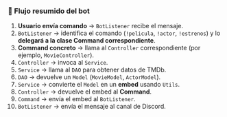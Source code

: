 ### 🔹 Flujo resumido del bot

1. **Usuario envía comando** → `BotListener` recibe el mensaje.
2. `BotListener` → identifica el comando (`!pelicula`, `!actor`, `!estrenos`) y lo **delegará a la clase Command correspondiente**.
3. **Command concreto** → llama al `Controller` correspondiente (por ejemplo, `MovieController`).
4. `Controller` → invoca al `Service`.
5. `Service` → llama al `DAO` para obtener datos de TMDb.
6. `DAO` → devuelve un `Model` (`MovieModel`, `ActorModel`).
7. `Service` → convierte el `Model` en un **embed** usando `Utils`.
8. `Controller` → devuelve el embed al **Command**.
9. `Command` → envía el embed al `BotListener`.
10. `BotListener` → envía el mensaje al canal de Discord.

